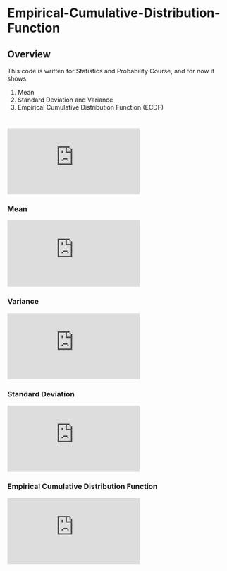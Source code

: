 # Empirical-Cumulative-Distribution-Function
## Overview
This code is written for Statistics and Probability Course, and for now it shows:
1) Mean
2) Standard Deviation and Variance
3) Empirical Cumulative Distribution Function (ECDF)

#
![equation](https://latex.codecogs.com/gif.latex?n%3Ddatasize.)
### Mean
![equation](https://latex.codecogs.com/gif.latex?x_%7BM%7D%3D%5Cfrac%7B%5Csum_%7Bi%3D1%7D%5E%7Bn%7D%20x_%7Bi%7D%7D%7Bn%7D)
### Variance
![equation](https://latex.codecogs.com/gif.latex?var%28x%29%3D%5Cfrac%7B%5Csum_%7Bi%3D1%7D%5E%7Bn%7D%20%28x_%7Bi%7D-x_%7BM%7D%29%5E2%7D%7Bn-1%7D)
### Standard Deviation
![equation](https://latex.codecogs.com/gif.latex?%5Csigma%28x%29%3D%5Csqrt%7Bvar%28x%29%7D%3D%5Csqrt%7B%5Cfrac%7B%5Csum_%7Bi%3D1%7D%5E%7Bn%7D%20%28x_%7Bi%7D-x_%7BM%7D%29%5E2%7D%7Bn-1%7D%7D)
### Empirical Cumulative Distribution Function
![equation](https://latex.codecogs.com/gif.latex?F_%7Be%7D%28t%29%3D%5Cfrac%7B%5C%23%5C%7Bx_%7Bi%7D%7Cx_%7Bi%7D%5Cleq%20t%5C%7D%7D%7Bn%7D)


